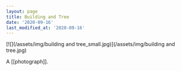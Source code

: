 ```yaml
---
layout: page
title: Building and Tree
date: '2020-09-16'
last_modified_at: '2020-09-16'
---
```


[![](/assets/img/building and tree_small.jpg)](/assets/img/building and tree.jpg)

A [[photograph]].
